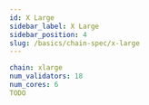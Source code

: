 ```yaml
---
id: X Large
sidebar_label: X Large
sidebar_position: 4
slug: /basics/chain-spec/x-large
---
```


```yaml
chain: xlarge
num_validators: 18
num_cores: 6
TODO
```
